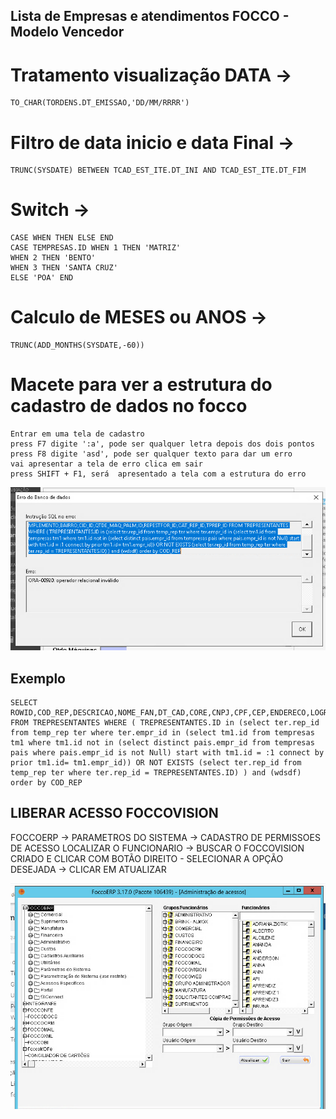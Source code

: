 ## Lista de Empresas e atendimentos FOCCO - Modelo Vencedor

#   Tratamento visualização DATA →
    TO_CHAR(TORDENS.DT_EMISSAO,'DD/MM/RRRR')

# Filtro de data inicio e data Final →
    TRUNC(SYSDATE) BETWEEN TCAD_EST_ITE.DT_INI AND TCAD_EST_ITE.DT_FIM

# Switch → 
    CASE WHEN THEN ELSE END
    CASE TEMPRESAS.ID WHEN 1 THEN 'MATRIZ'
    WHEN 2 THEN 'BENTO'
    WHEN 3 THEN 'SANTA CRUZ'
    ELSE 'POA' END

# Calculo de MESES ou ANOS →
    TRUNC(ADD_MONTHS(SYSDATE,-60))

# Macete para ver a estrutura do cadastro de dados no focco
    Entrar em uma tela de cadastro
    press F7 digite ':a', pode ser qualquer letra depois dos dois pontos
    press F8 digite 'asd', pode ser qualquer texto para dar um erro
    vai apresentar a tela de erro clica em sair
    press SHIFT + F1, será  apresentado a tela com a estrutura do erro

![alt text](image.png)

## Exemplo
    SELECT ROWID,COD_REP,DESCRICAO,NOME_FAN,DT_CAD,CORE,CNPJ,CPF,CEP,ENDERECO,LOGRADOURO,NR_ENDERECO,COMPLEMENTO,BAIRRO,CID_ID,QTDE_MAQ_PALM,ID,REPESTFOR_ID,CAT_REP_ID,TPREP_ID FROM TREPRESENTANTES WHERE ( TREPRESENTANTES.ID in (select ter.rep_id from temp_rep ter where ter.empr_id in (select tm1.id from tempresas tm1 where tm1.id not in (select distinct pais.empr_id from tempresas pais where pais.empr_id is not Null) start with tm1.id = :1 connect by prior tm1.id= tm1.empr_id)) OR NOT EXISTS (select ter.rep_id from temp_rep ter where ter.rep_id = TREPRESENTANTES.ID) ) and (wdsdf) order by COD_REP


## LIBERAR ACESSO FOCCOVISION

FOCCOERP -> PARAMETROS DO SISTEMA -> CADASTRO DE PERMISSOES DE ACESSO
LOCALIZAR O FUNCIONARIO -> BUSCAR O FOCCOVISION CRIADO E CLICAR COM BOTÃO DIREITO - SELECIONAR A OPÇÃO DESEJADA -> CLICAR EM ATUALIZAR

![alt text](image-1.png)
